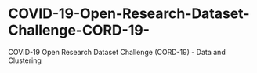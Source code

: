# COVID-19-Open-Research-Dataset-Challenge-CORD-19-
COVID-19 Open Research Dataset Challenge (CORD-19) - Data and Clustering

